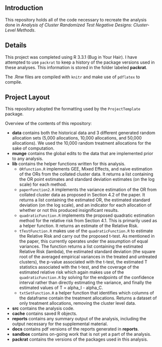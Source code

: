 ## Introduction
This repository holds all of the code necessary to recreate the analysis done in *Analysis of Cluster Randomized Test Negative Designs: Cluster-Level Methods*.

## Details
This project was completed using R 3.3.1 (Bug in Your Hair). I have attempted to use `packrat` to keep a history of the package versions used in these analyses. This information is stored in the folder labeled **packrat**. 

The .Rnw files are compiled with `knitr` and make use of `pdflatex` to compile.

## Project Layout
This repository adopted the formatting used by the `ProjectTemplate` package.

Overview of the contents of this repository:
* **data** contains both the historical data and 3 different generated random allocation sets (5,000 allocations, 10,000 allocations, and 50,000 allocations). We used the 10,000 random treatment allocations for the sake of computation. 
* **munge** contains the global edits to the data that are implemented prior to any analysis.  
* **lib** contains the helper functions written for this analysis. 
  + `ORfunction.R` implements GEE, Mixed Effects, and naive estimation of the ORs from the collated cluster data. It returns a list containing the OR point estimates and standard deviation estimates (on the log scale) for each method.
  + `paperFunction2.R` implements the variance estimation of the OR from collated cluster data as proposed in Section 4.2 of the paper. It returns a list containing the estimated OR, the estimated standard deviation (on the log scale), and an indicator for each allocation of whether or not this produced insignificant results.
  + `quadraticFunction.R` implements the proposed quadratic estimation method for the relative risk from Section 4.1. This is primarily used as a helper function. It returns an estimate of the Relative Risk.
  + `tTestFunction.R` makes use of the `quadraticFunction.R` to estimate the Relative Risk and carry out the proposed t-test. As mentioned in the paper, this currently operates under the assumption of equal variances. The function returns a list containing the estimated Relative Risk (lambda), the estimated standard deviation (the square root of the averaged empirical variances in the treated and untreated clusters), the p-value associated with the t-test, the estimated T statistics associated with the t-test, and the coverage of the estimated relative risk which again makes use of the `quadraticFunction.R` by solving for the endpoints of the confidence interval rather than directly estimating the variance, and finally the estimated values of T = alpha_I - alpha_C.
  + `txtSetFunction.R` a helper function that identifies which columns of the dataframe contain the treatment allocations. Returns a dataset of only treatment allocations, removing the cluster level data.
* **src** contains the analysis code. 
* **cache** contains saved R objects.
* **reports** contains any summary output of the analysis, including the output necessary for the supplemental material.
* **docs** contains pdf versions of the reports generated in **reports**.
* **sandbox** contains on-going work that is not yet a part of the analysis.
* **packrat** contains the versions of the packages used in this analysis.
